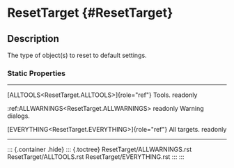 ResetTarget {#ResetTarget}
===========

Description
-----------

The type of object(s) to reset to default settings.

### Static Properties

  ---------------------------------------------------- ------------------
  [ALLTOOLS\<ResetTarget.ALLTOOLS\>]{role="ref"}       Tools.
  readonly                                             

  :ref:ALLWARNINGS\<ResetTarget.ALLWARNINGS\> readonly Warning dialogs.

  [EVERYTHING\<ResetTarget.EVERYTHING\>]{role="ref"}   All targets.
  readonly                                             
  ---------------------------------------------------- ------------------

::: {.container .hide}
::: {.toctree}
ResetTarget/ALLWARNINGS.rst ResetTarget/ALLTOOLS.rst
ResetTarget/EVERYTHING.rst
:::
:::
